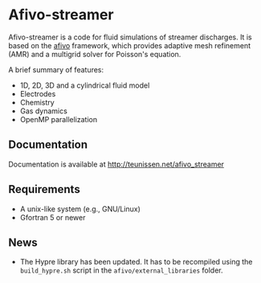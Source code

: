 # Afivo-streamer

Afivo-streamer is a code for fluid simulations of streamer discharges. It is based on
the [afivo](https://github.com/MD-CWI/afivo) framework, which provides adaptive mesh refinement (AMR) and a multigrid solver for Poisson's equation.

A brief summary of features:

* 1D, 2D, 3D and a cylindrical fluid model
* Electrodes
* Chemistry
* Gas dynamics
* OpenMP parallelization

## Documentation

Documentation is available at http://teunissen.net/afivo_streamer

## Requirements

* A unix-like system (e.g., GNU/Linux)
* Gfortran 5 or newer

## News

* The Hypre library has been updated. It has to be recompiled using the `build_hypre.sh` script in the `afivo/external_libraries` folder.
